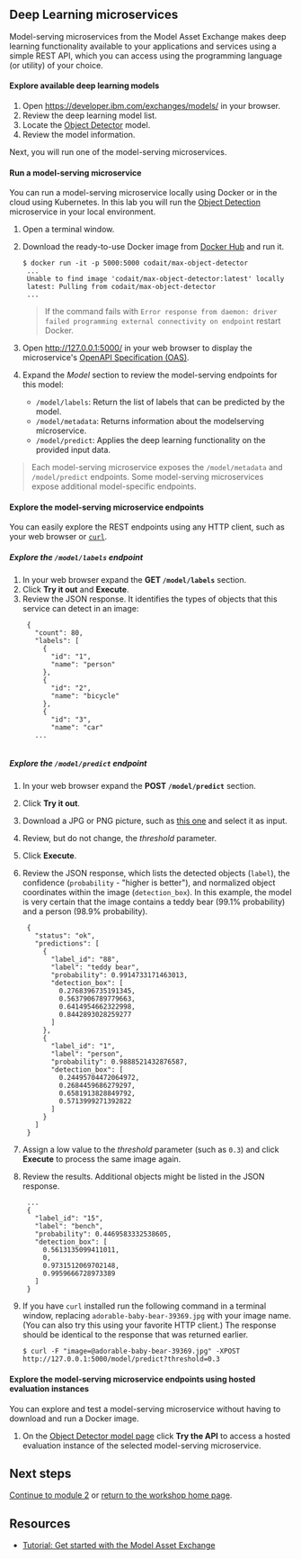 ## Deep Learning microservices

Model-serving microservices from the Model Asset Exchange makes deep learning functionality available to your applications and services using a simple REST API, which you can access using the programming language (or utility) of your choice.

#### Explore available deep learning models
 
1. Open https://developer.ibm.com/exchanges/models/ in your browser.
1. Review the deep learning model list.
1. Locate the [Object Detector](https://developer.ibm.com/exchanges/models/all/max-object-detector/) model.
1. Review the model information.

Next, you will run one of the model-serving microservices.

#### Run a model-serving microservice

You can run a model-serving microservice locally using Docker or in the cloud using Kubernetes. In this lab you will run the [Object Detection](https://developer.ibm.com/exchanges/models/all/max-object-detector/) microservice in your local environment.

1. Open a terminal window.
1. Download the ready-to-use Docker image from [Docker Hub](https://hub.docker.com/r/codait/max-object-detector) and run it.

   ```
   $ docker run -it -p 5000:5000 codait/max-object-detector
    ...
    Unable to find image 'codait/max-object-detector:latest' locally
    latest: Pulling from codait/max-object-detector
    ...
   ```
   
   > If the command fails with `Error response from daemon: driver failed programming external connectivity on endpoint` restart Docker.
   
 1. Open http://127.0.0.1:5000/ in your web browser to display the microservice's [OpenAPI Specification (OAS)](https://www.openapis.org/about). 
 
 1. Expand the *Model* section to review the model-serving endpoints for this model:
    * `/model/labels`: Return the list of labels that can be predicted by the model. 
    * `/model/metadata`: Returns information about the modelserving microservice.
    * `/model/predict`: Applies the deep learning functionality on the provided input data.

   > Each model-serving microservice exposes the `/model/metadata` and `/model/predict` endpoints. Some model-serving microservices expose additional model-specific endpoints.
 
#### Explore the model-serving microservice endpoints

You can easily explore the REST endpoints using any HTTP client, such as your web browser or [`curl`](https://curl.haxx.se/).

##### Explore the `/model/labels` endpoint

1. In your web browser expand the **GET `/model/labels`** section.
1. Click **Try it out** and **Execute**.
1. Review the JSON response. It identifies the types of objects that this service can detect in an image:
   ```
    {
      "count": 80,
      "labels": [
        {
          "id": "1",
          "name": "person"
        },
        {
          "id": "2",
          "name": "bicycle"
        },
        {
          "id": "3",
          "name": "car"
      ...
     
   ```
 
 ##### Explore the `/model/predict` endpoint

1. In your web browser expand the **POST `/model/predict`** section.
1. Click **Try it out**.
1. Download a JPG or PNG picture, such as [this one](https://www.pexels.com/photo/wood-bridge-cute-sitting-39369/) and select it as input.
1. Review, but do not change, the _threshold_ parameter.
1. Click **Execute**.
1. Review the JSON response, which lists the detected objects (`label`), the confidence (`probability` - "higher is better"), and normalized object coordinates within the image (`detection_box`). In this example, the model is very certain that the image contains a  teddy bear (99.1% probability) and a person (98.9% probability).

   ```
    {
      "status": "ok",
      "predictions": [
        {
          "label_id": "88",
          "label": "teddy bear",
          "probability": 0.9914733171463013,
          "detection_box": [
            0.2768396735191345,
            0.5637906789779663,
            0.6414954662322998,
            0.8442893028259277
          ]
        },
        {
          "label_id": "1",
          "label": "person",
          "probability": 0.9888521432876587,
          "detection_box": [
            0.24495704472064972,
            0.2684459686279297,
            0.6581913828849792,
            0.5713999271392822
          ]
        }
      ]
    }
   ```
1. Assign a low value to the _threshold_ parameter (such as `0.3`) and click **Execute** to process the same image again.
1. Review the results. Additional objects might be listed in the JSON response.
   ```
    ...
    {
      "label_id": "15",
      "label": "bench",
      "probability": 0.4469583332538605,
      "detection_box": [
        0.5613135099411011,
        0,
        0.9731512069702148,
        0.9959666728973389
      ]
    }   
   ```
   
1. If you have `curl` installed run the following command in a terminal window, replacing `adorable-baby-bear-39369.jpg` with your image name. (You can also try this using your favorite HTTP client.) The response should be identical to the response that was returned earlier.
   ```
   $ curl -F "image=@adorable-baby-bear-39369.jpg" -XPOST http://127.0.0.1:5000/model/predict?threshold=0.3
   ```

#### Explore the model-serving microservice endpoints using hosted evaluation instances

You can explore and test a model-serving microservice without having to download and run a Docker image. 

1. On the [Object Detector model page](https://developer.ibm.com/exchanges/models/all/max-object-detector/) click **Try the API** to access a hosted evaluation instance of the selected model-serving microservice.

## Next steps

[Continue to module 2](/module_2/) or [return to the workshop home page](/).

## Resources

  - [Tutorial: Get started with the Model Asset Exchange](https://developer.ibm.com/tutorials/getting-started-with-the-ibm-code-model-asset-exchange/)
